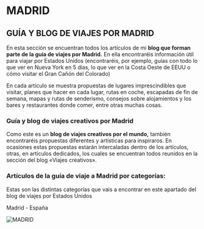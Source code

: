 # MADRID

## GUÍA Y BLOG DE VIAJES POR MADRID
En esta sección se encuentran todos los artículos de mi **blog que forman parte de la guía de viajes por Madrid.** En ella encontraréis  información útil para viajar por Estados Unidos (encontraréis, por ejemplo, guías con todo lo que ver en Nueva York en 5 días, lo que ver en la Costa Oeste de EEUU o cómo visitar el Gran Cañón del Colorado)

En cada artículo se muestra propuestas de lugares imprescindibles que visitar, planes que hacer en cada lugar, rutas en coche, escapadas de fin de semana, mapas y rutas de senderismo, consejos sobre alojamientos y los bares y restaurantes donde comer, entre otras muchas cosas.

### Guía y blog de viajes creativos por Madrid
Como este es un **blog de viajes creativos por el mundo,** también encontraréis propuestas diferentes y artísticas para inspiraros. En ocasiones estas propuestas estarán intercaladas dentro de los artículos, otras, en artículos dedicados, los cuales se encuentran todos reunidos en la sección del blog «Viajes creativos».

### Artículos de la guía de viaje a Madrid por categorías:
Estas son las distintas categorías que vais a encontrar en este apartado del blog de viajes por Estados Unidos

Madrid - España

![MADRID](https://www.flytap.com/-/media/Flytap/new-tap-pages/destinations/europe/spain/madrid/destinations-madrid-banner-mobile-1024x553.jpg)